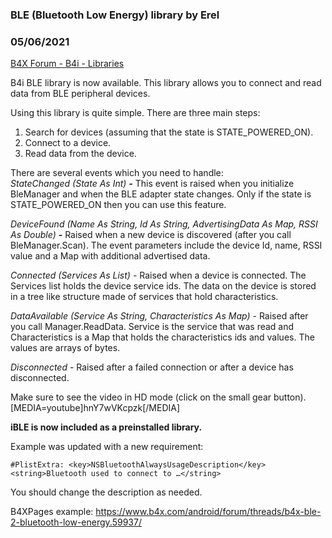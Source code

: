 ### BLE (Bluetooth Low Energy) library by Erel
### 05/06/2021
[B4X Forum - B4i - Libraries](https://www.b4x.com/android/forum/threads/46099/)

B4i BLE library is now available. This library allows you to connect and read data from BLE peripheral devices.  
  
Using this library is quite simple. There are three main steps:  
1. Search for devices (assuming that the state is STATE\_POWERED\_ON).  
2. Connect to a device.  
3. Read data from the device.  
  
There are several events which you need to handle:  
*StateChanged (State As Int) **-*** This event is raised when you initialize BleManager and when the BLE adapter state changes. Only if the state is STATE\_POWERED\_ON then you can use this feature.  
  
*DeviceFound (Name As String, Id As String, AdvertisingData As Map, RSSI As Double)  **-*** Raised when a new device is discovered (after you call BleManager.Scan). The event parameters include the device Id, name, RSSI value and a Map with additional advertised data.  
  
*Connected (Services As List)* - Raised when a device is connected. The Services list holds the device service ids. The data on the device is stored in a tree like structure made of services that hold characteristics.  
  
*DataAvailable (Service As String, Characteristics As Map)* - Raised after you call Manager.ReadData. Service is the service that was read and Characteristics is a Map that holds the characteristics ids and values. The values are arrays of bytes.  
  
*Disconnected* - Raised after a failed connection or after a device has disconnected.  
  
Make sure to see the video in HD mode (click on the small gear button).  
[MEDIA=youtube]hnY7wVKcpzk[/MEDIA]  
  
  
**iBLE is now included as a preinstalled library.**  
  
Example was updated with a new requirement:  

```B4X
#PlistExtra: <key>NSBluetoothAlwaysUsageDescription</key><string>Bluetooth used to connect to …</string>
```

  
You should change the description as needed.  
  
B4XPages example: <https://www.b4x.com/android/forum/threads/b4x-ble-2-bluetooth-low-energy.59937/>